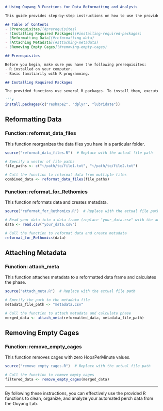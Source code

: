 ```markdown
# Using Ouyang R Functions for Data Reformatting and Analysis

This guide provides step-by-step instructions on how to use the provided R functions for data reformatting and analysis. The functions are designed to help with cleaning, organizing, and analyzing automated perch data from the Ouyang Lab.

## Table of Contents
- [Prerequisites](#prerequisites)
- [Installing Required Packages](#installing-required-packages)
- [Reformatting Data](#reformatting-data)
- [Attaching Metadata](#attaching-metadata)
- [Removing Empty Cages](#removing-empty-cages)

## Prerequisites

Before you begin, make sure you have the following prerequisites:
- R installed on your computer.
- Basic familiarity with R programming.

## Installing Required Packages

The provided functions use several R packages. To install them, execute the following code in R:

```r
install.packages(c("reshape2", "dplyr", "lubridate"))
```

## Reformatting Data

### Function: reformat_data_files

This function reorganizes the data files you have in a particular folder.

```r
source("reformat_data_files.R")  # Replace with the actual file path

# Specify a vector of file paths
file_paths <- c("~/path/to/file1.txt", "~/path/to/file2.txt")

# Call the function to reformat data from multiple files
combined_data <- reformat_data_files(file_paths)
```

### Function: reformat_for_Rethomics

This function reformats data and creates metadata.

```r
source("reformat_for_Rethomics.R")  # Replace with the actual file path

# Read your data into a data frame (replace "your_data.csv" with the actual file name)
data <- read.csv("your_data.csv")

# Call the function to reformat data and create metadata
reformat_for_Rethomics(data)
```

## Attaching Metadata

### Function: attach_meta

This function attaches metadata to a reformatted data frame and calculates the phase.

```r
source("attach_meta.R")  # Replace with the actual file path

# Specify the path to the metadata file
metadata_file_path <- "metadata.csv"

# Call the function to attach metadata and calculate phase
merged_data <- attach_meta(reformatted_data, metadata_file_path)
```

## Removing Empty Cages

### Function: remove_empty_cages

This function removes cages with zero HopsPerMinute values.

```r
source("remove_empty_cages.R")  # Replace with the actual file path

# Call the function to remove empty cages
filtered_data <- remove_empty_cages(merged_data)
```

---

By following these instructions, you can effectively use the provided R functions to clean, organize, and analyze your automated perch data from the Ouyang Lab.
```
